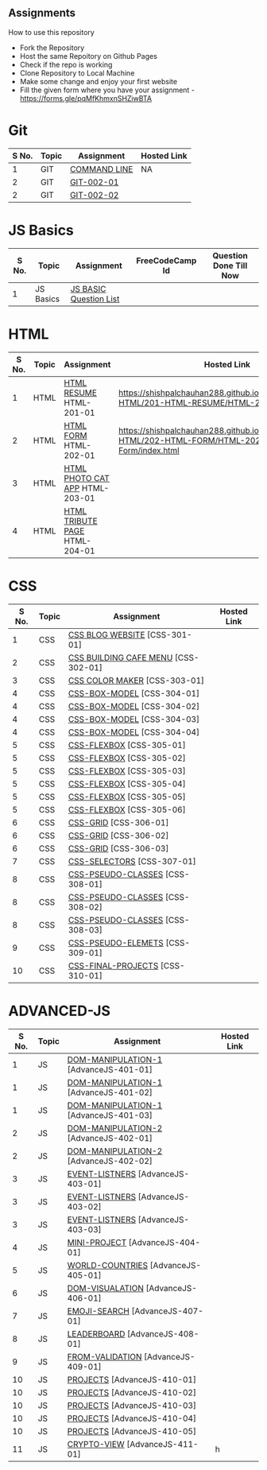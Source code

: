 ## Assignments

How to use this repository

- Fork the Repository
- Host the same Repoitory on Github Pages
- Check if the repo is working
- Clone Repository to Local Machine
- Make some change and enjoy your first website
- Fill the given form where you have your assignment - https://forms.gle/pqMfKhmxnSHZiwBTA

# Git

| S No. | Topic | Assignment                                                | Hosted Link |
| ----- | ----- | --------------------------------------------------------- | ----------- |
| 1     | GIT   | [COMMAND LINE](./0-Git/GIT-001-COMMANDLINE/ )            | NA          |
| 2     | GIT   | [GIT-002-01](./0-Git/GIT-002-GIT-PRACTICE/)              |             |
| 2     | GIT   | [GIT-002-02](./0-Git/GIT-002-GIT-PRACTICE/)              |             |

# JS Basics

| S No. | Topic     | Assignment                                | FreeCodeCamp Id | Question Done Till Now |
| ----- | --------- | ----------------------------------------- | --------------- | --------------- |
| 1     | JS Basics | [JS BASIC Question List](./1-JS-BASICS/) |                 |                 |

# HTML

| S No. | Topic | Assignment                                              | Hosted Link |
| ----- | ----- | ------------------------------------------------------- | ----------- |
| 1     | HTML  | [HTML RESUME](./2-HTML/201-HTML-RESUME) HTML-201-01              |   https://shishpalchauhan288.github.io/WebAssignment/2-HTML/201-HTML-RESUME/HTML-201-01/index.html         |
| 2     | HTML  | [HTML FORM](./2-HTML/202-HTML-FORM/)  HTML-202-01                 |        https://shishpalchauhan288.github.io/WebAssignment/2-HTML/202-HTML-FORM/HTML-202-02-Form/index.html             |
| 3     | HTML  | [HTML PHOTO CAT APP](./2-HTML/203-HTML-Photo-Cat-App/) HTML-203-01  |             |
| 4     | HTML  | [HTML TRIBUTE PAGE](./2-HTML/204-HTML-TRIBUTE-PAGE/) HTML-204-01   |             |

# CSS

| S No. | Topic | Assignment                                                               | Hosted Link |
| ----- | ----- | ------------------------------------------------------------------------ | ----------- |
| 1     | CSS   | [CSS BLOG WEBSITE](./3-CSS/301-CSS-BLOG-WEBSITE/) [CSS-301-01]               |             |
| 2     | CSS   | [CSS BUILDING CAFE MENU](./3-CSS/302-CSS-Building-Cafe-Menu/)  [CSS-302-01]  |             |
| 3     | CSS   | [CSS COLOR MAKER](./3-CSS/303-CSS-COLOR-MARKER/)     [CSS-303-01]            |             |
| 4     | CSS   | [CSS-BOX-MODEL](./3-CSS/304-CSS-BOX-MODEL/)     [CSS-304-01]                 |             |
| 4     | CSS   | [CSS-BOX-MODEL](./3-CSS/304-CSS-BOX-MODEL/)     [CSS-304-02]                 |             |
| 4     | CSS   | [CSS-BOX-MODEL](./3-CSS/304-CSS-BOX-MODEL/)     [CSS-304-03]                 |             |
| 4     | CSS   | [CSS-BOX-MODEL](./3-CSS/304-CSS-BOX-MODEL/)     [CSS-304-04]                 |             |
| 5     | CSS   | [CSS-FLEXBOX](./3-CSS/305-CSS-Flexbox/)    [CSS-305-01]                      |             |
| 5     | CSS   | [CSS-FLEXBOX](./3-CSS/305-CSS-Flexbox/)    [CSS-305-02]                      |             |
| 5     | CSS   | [CSS-FLEXBOX](./3-CSS/305-CSS-Flexbox/)    [CSS-305-03]                      |             |
| 5     | CSS   | [CSS-FLEXBOX](./3-CSS/305-CSS-Flexbox/)    [CSS-305-04]                      |             |
| 5     | CSS   | [CSS-FLEXBOX](./3-CSS/305-CSS-Flexbox/)    [CSS-305-05]                      |             |
| 5     | CSS   | [CSS-FLEXBOX](./3-CSS/305-CSS-Flexbox/)    [CSS-305-06]                      |             |
| 6     | CSS   | [CSS-GRID](./3-CSS/306-CSS-Grid/)          [CSS-306-01]                      |             |
| 6     | CSS   | [CSS-GRID](./3-CSS/306-CSS-Grid/)          [CSS-306-02]                      |             |
| 6     | CSS   | [CSS-GRID](./3-CSS/306-CSS-Grid/)          [CSS-306-03]                      |             |
| 7     | CSS   | [CSS-SELECTORS](./3-CSS/307-Advance-CSS-Selectors/)    [CSS-307-01]          |             |
| 8     | CSS   | [CSS-PSEUDO-CLASSES](./3-CSS/308-CSS-Pseudo-Classes/)  [CSS-308-01]          |             |
| 8     | CSS   | [CSS-PSEUDO-CLASSES](./3-CSS/308-CSS-Pseudo-Classes/)  [CSS-308-02]          |             |
| 8     | CSS   | [CSS-PSEUDO-CLASSES](./3-CSS/308-CSS-Pseudo-Classes/)  [CSS-308-03]          |             |
| 9     | CSS   | [CSS-PSEUDO-ELEMETS](./3-CSS/309-CSS-Pseudo-Elements/) [CSS-309-01]          |             |
| 10    | CSS   | [CSS-FINAL-PROJECTS](./3-CSS/310-Final-MCT-Projects/)  [CSS-310-01]          |             |

# ADVANCED-JS

| S No. | Topic | Assignment                                                                | Hosted Link |
| ----- | ----- | ------------------------------------------------------------------------- | ----------- |
| 1     | JS    | [DOM-MANIPULATION-1](./4-Advance-JS/401-DOM-Manipulation/)  [AdvanceJS-401-01]             |             |
| 1     | JS    | [DOM-MANIPULATION-1](./4-Advance-JS/401-DOM-Manipulation/)  [AdvanceJS-401-02]             |             |
| 1     | JS    | [DOM-MANIPULATION-1](./4-Advance-JS/401-DOM-Manipulation/)  [AdvanceJS-401-03]             |             |
| 2     | JS    | [DOM-MANIPULATION-2](./4-Advance-JS/402-DOM-Manipulation/)  [AdvanceJS-402-01]             |             |
| 2     | JS    | [DOM-MANIPULATION-2](./4-Advance-JS/402-DOM-Manipulation/)  [AdvanceJS-402-02]             |             |
| 3     | JS    | [EVENT-LISTNERS](./4-Advance-JS/403-Event-Listeners/)       [AdvanceJS-403-01]           |             |
| 3     | JS    | [EVENT-LISTNERS](./4-Advance-JS/403-Event-Listeners/)       [AdvanceJS-403-02]           |             |
| 3     | JS    | [EVENT-LISTNERS](./4-Advance-JS/403-Event-Listeners/)       [AdvanceJS-403-03]           |             |
| 4     | JS    | [MINI-PROJECT](./4-Advance-JS/404-Mini-Project-Solar%20System/)   [AdvanceJS-404-01]       |             |
| 5     | JS    | [WORLD-COUNTRIES](./4-Advance-JS/405-WorldCountries-Data-Visualization/) [AdvanceJS-405-01] |             |
| 6     | JS    | [DOM-VISUALATION](./4-Advance-JS/406-Data-visualization/)     [AdvanceJS-406-01]          |             |
| 7     | JS    | [EMOJI-SEARCH](./4-Advance-JS/407-Emoji-search/)              [AdvanceJS-407-01]           |             |
| 8     | JS    | [LEADERBOARD](./4-Advance-JS/408-leaderboard/)    [AdvanceJS-408-01]                       |             |
| 9     | JS    | [FROM-VALIDATION](./4-Advance-JS/409-form-validation/)          [AdvanceJS-409-01]         |             |
| 10    | JS    | [PROJECTS](./4-Advance-JS/410-Projects/)             [AdvanceJS-410-01]                    |             |
| 10    | JS    | [PROJECTS](./4-Advance-JS/410-Projects/)             [AdvanceJS-410-02]                    |             |
| 10    | JS    | [PROJECTS](./4-Advance-JS/410-Projects/)             [AdvanceJS-410-03]                    |             |
| 10    | JS    | [PROJECTS](./4-Advance-JS/410-Projects/)             [AdvanceJS-410-04]                    |             |
| 10    | JS    | [PROJECTS](./4-Advance-JS/410-Projects/)             [AdvanceJS-410-05]                    |             |
| 11    | JS    | [CRYPTO-VIEW](./4-Advance-JS/411-crypto-view/)         [AdvanceJS-411-01]                  |    h         |
